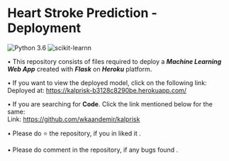 # Heart Stroke Prediction - Deployment
![Python 3.6](https://img.shields.io/badge/Python-3.6-brightgreen.svg) ![scikit-learnn](https://img.shields.io/badge/Library-Scikit_Learn-orange.svg)

• This repository consists of files required to deploy a ___Machine Learning Web App___ created with ___Flask___ on ___Heroku___ platform.

• If you want to view the deployed model, click on the following link:<br />
Deployed at: https://kalprisk-b3128c8290be.herokuapp.com/

• If you are searching for __Code__. Click the link mentioned below for the same:<br />
Link:  https://github.com/wkaandemir/kalprisk

• Please do ⭐ the repository, if you in liked it .

• Please do comment in the repository, if any bugs found .

